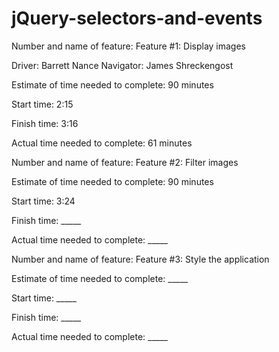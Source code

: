 # jQuery-selectors-and-events


Number and name of feature: Feature #1: Display images

Driver: Barrett Nance
Navigator: James Shreckengost

Estimate of time needed to complete: 90 minutes

Start time: 2:15

Finish time: 3:16

Actual time needed to complete: 61 minutes

Number and name of feature: Feature #2: Filter images

Estimate of time needed to complete: 90 minutes

Start time: 3:24

Finish time: _____

Actual time needed to complete: _____

Number and name of feature: Feature #3: Style the application

Estimate of time needed to complete: _____

Start time: _____

Finish time: _____

Actual time needed to complete: _____
